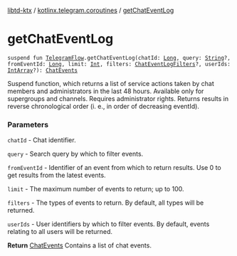 [libtd-ktx](../index.md) / [kotlinx.telegram.coroutines](index.md) / [getChatEventLog](./get-chat-event-log.md)

# getChatEventLog

`suspend fun `[`TelegramFlow`](../kotlinx.telegram.core/-telegram-flow/index.md)`.getChatEventLog(chatId: `[`Long`](https://kotlinlang.org/api/latest/jvm/stdlib/kotlin/-long/index.html)`, query: `[`String`](https://kotlinlang.org/api/latest/jvm/stdlib/kotlin/-string/index.html)`?, fromEventId: `[`Long`](https://kotlinlang.org/api/latest/jvm/stdlib/kotlin/-long/index.html)`, limit: `[`Int`](https://kotlinlang.org/api/latest/jvm/stdlib/kotlin/-int/index.html)`, filters: `[`ChatEventLogFilters`](https://tdlibx.github.io/td/docs/org/drinkless/td/libcore/telegram/TdApi.ChatEventLogFilters.html)`?, userIds: `[`IntArray`](https://kotlinlang.org/api/latest/jvm/stdlib/kotlin/-int-array/index.html)`?): `[`ChatEvents`](https://tdlibx.github.io/td/docs/org/drinkless/td/libcore/telegram/TdApi.ChatEvents.html)

Suspend function, which returns a list of service actions taken by chat members and
administrators in the last 48 hours. Available only for supergroups and channels. Requires
administrator rights. Returns results in reverse chronological order (i. e., in order of decreasing
eventId).

### Parameters

`chatId` - Chat identifier.

`query` - Search query by which to filter events.

`fromEventId` - Identifier of an event from which to return results. Use 0 to get results from
the latest events.

`limit` - The maximum number of events to return; up to 100.

`filters` - The types of events to return. By default, all types will be returned.

`userIds` - User identifiers by which to filter events. By default, events relating to all
users will be returned.

**Return**
[ChatEvents](https://tdlibx.github.io/td/docs/org/drinkless/td/libcore/telegram/TdApi.ChatEvents.html) Contains a list of chat events.

